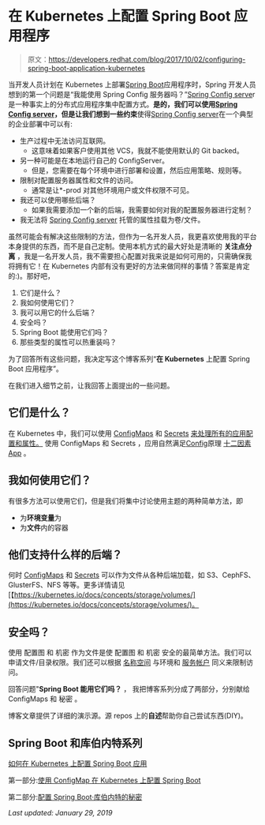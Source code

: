 # 在 Kubernetes 上配置 Spring Boot 应用程序

> 原文：<https://developers.redhat.com/blog/2017/10/02/configuring-spring-boot-application-kubernetes>

当开发人员计划在 Kubernetes 上部署[Spring Boot](https://developers.redhat.com/blog/2017/10/02/configuring-spring-boot-application-kubernetes/)应用程序时，Spring 开发人员想到的第一个问题是“我能使用 Spring Config 服务器吗？”[Spring Config serve](http://cloud.spring.io/spring-cloud-config)r 是一种事实上的分布式应用程序集中配置方式。**是的，**我们可以使用[Spring Config server](http://cloud.spring.io/spring-cloud-config)，但是让我们想到一些**约束**使得[Spring Config server](http://cloud.spring.io/spring-cloud-config)在一个典型的企业部署中可以有:

*   生产过程中无法访问互联网。
    *   这意味着如果客户使用其他 VCS，我就不能使用默认的 Git backed。
*   另一种可能是在本地运行自己的 ConfigServer。
    *   但是，您需要在每个环境中进行部署和设置，然后应用策略、规则等。
*   限制对配置服务器属性和文件的访问。
    *   通常是让*-prod 对其他环境用户或文件权限不可见。
*   我还可以使用哪些后端？
    *   如果我需要添加一个新的后端，我需要如何对我的配置服务器进行定制？
*   我无法将 [Spring Config server](http://cloud.spring.io/spring-cloud-config) 托管的属性挂载为卷/文件。

虽然可能会有解决这些限制的方法，但作为一名开发人员，我更喜欢使用我的平台本身提供的东西，而不是自己定制。使用本机方式的最大好处是清晰的 **关注点分离** ，我是一名开发人员，我不需要担心配置对我来说是如何可用的，只需确保我将拥有它！在 Kubernetes 内部有没有更好的方法来做同样的事情？答案是肯定的:)。那好吧，

1.  它们是什么？
2.  我如何使用它们？
3.  我可以用它的什么后端？
4.  安全吗？
5.  Spring Boot 能使用它们吗？
6.  那些类型的属性可以热重装吗？

为了回答所有这些问题，我决定写这个博客系列“**在 Kubernetes** 上配置 Spring Boot 应用程序”。

在我们进入细节之前，让我回答上面提出的一些问题。

## 它们是什么？

在 Kubernetes 中，我们可以使用 [ConfigMaps](https://developers.redhat.com/blog/2017/10/03/configuring-spring-boot-kubernetes-configmap/) 和 [Secrets](https://developers.redhat.com/blog/2017/10/04/configuring-spring-boot-kubernetes-secrets/) [来处理所有的应用配置和属性。](https://kubernetes.io/docs/concepts/configuration/secret/) 使用 ConfigMaps 和 Secrets ，应用自然满足[Config](https://12factor.net/config)原理 [十二因素 App](https://12factor.net/) 。

## 我如何使用它们？

有很多方法可以使用它们，但是我们将集中讨论使用主题的两种简单方法，即

*   为**环境变量**为
*   为**文件**内的容器

## 他们支持什么样的后端？

何时 [ConfigMaps](https://developers.redhat.com/blog/2017/10/03/configuring-spring-boot-kubernetes-configmap/) 和 [Secrets](https://kubernetes.io/docs/concepts/configuration/secret/) 可以作为文件从各种后端加载，如 S3、CephFS、GlusterFS、NFS 等等。更多详情请见[【https://kubernetes.io/docs/concepts/storage/volumes/](https://kubernetes.io/docs/concepts/storage/volumes/)。

## 安全吗？

使用 配置图 和 机密 作为文件是使 配置图 和 机密 安全的最简单方法。我们可以申请文件/目录权限。我们还可以根据 [名称空间](https://kubernetes.io/docs/concepts/overview/working-with-objects/namespaces/) 与环境和 [服务帐户](https://kubernetes.io/docs/tasks/configure-pod-container/configure-service-account/) 同义来限制访问。

回答问题"**Spring Boot 能用它们吗？** ， 我把博客系列分成了两部分，分别献给 ConfigMaps 和 秘密 。

博客文章提供了详细的演示源。源 repos 上的**自述**帮助你自己尝试东西(DIY)。

## Spring Boot 和库伯内特系列

[如何在 Kubernetes 上配置 Spring Boot 应用](https://developers.redhat.com/blog/2017/10/02/configuring-spring-boot-application-kubernetes/)

第一部分:[使用 ConfigMap 在 Kubernetes 上配置 Spring Boot](https://developers.redhat.com/blog/2017/10/03/configuring-spring-boot-kubernetes-configmap/)

第二部分:[配置 Spring Boot·库伯内特的秘密](https://developers.redhat.com/blog/2017/10/04/configuring-spring-boot-kubernetes-secrets/)

*Last updated: January 29, 2019*